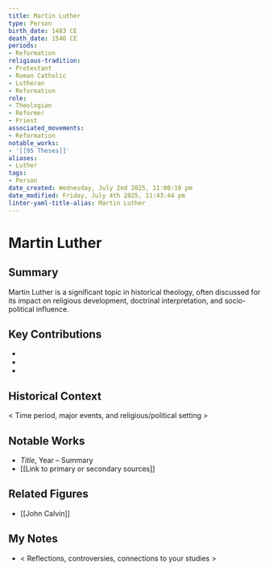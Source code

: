 ```yaml
---
title: Martin Luther
type: Person
birth_date: 1483 CE
death_date: 1546 CE
periods:
- Reformation
religious-tradition:
- Protestant
- Roman Catholic
- Lutheran
- Reformation
role:
- Theologian
- Reformer
- Priest
associated_movements:
- Reformation
notable_works:
- '[[95 Theses]]'
aliases:
- Luther
tags:
- Person
date_created: Wednesday, July 2nd 2025, 11:00:10 pm
date_modified: Friday, July 4th 2025, 11:43:44 pm
linter-yaml-title-alias: Martin Luther
---
```


# Martin Luther

## Summary
Martin Luther is a significant topic in historical theology, often discussed for its impact on religious development, doctrinal interpretation, and socio-political influence.

## Key Contributions
- 
- 
- 

## Historical Context
< Time period, major events, and religious/political setting >

## Notable Works
- *Title*, Year – Summary
- [[Link to primary or secondary sources]]


## Related Figures
- [[John Calvin]]


## My Notes
- < Reflections, controversies, connections to your studies >
